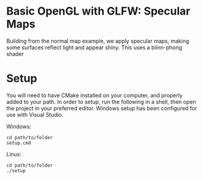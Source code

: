 # Basic OpenGL with GLFW: Specular Maps

Building from the normal map example, we apply specular maps, making some surfaces reflect light and appear shiny.
This uses a blinn-phong shader

# Setup

You will need to have CMake installed on your computer, and properly added to your path.
In order to setup, run the following in a shell, then open the project in your preferred editor.
Windows setup has been configured for use with Visual Studio.

Windows:
```
cd path/to/folder
setup.cmd
```
Linux:
```
cd path/to/folder
./setup
```
